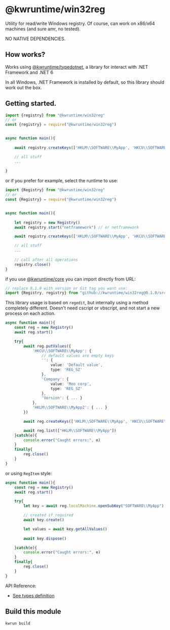 # @kwruntime/win32reg

Utility for read/write Windows registry. Of course, can work on x86/x64 machines (and sure amr, no tested). 

NO NATIVE DEPENDENCIES.

## How works?

Works using [@kwruntime/typedotnet](https://github.com/kwruntime/typedotnet), a library for interact with .NET Framework and .NET 6

In all Windows, .NET Framework is installed by default, so this library should work out the box. 


## Getting started. 

```typescript
import {registry} from "@kwruntime/win32reg"
// or 
const {registry} = require("@kwruntime/win32reg")


async function main(){
    
    await registry.createKeys(['HKLM\\SOFTWARE\\MyApp', 'HKCU\\SOFTWARE\\Foo'])

    // all stuff 
    ...
    
}
``` 

or if you prefer for example, select the runtime to use: 


```typescript
import {Registry} from "@kwruntime/win32reg"
// or 
const {Registry} = require("@kwruntime/win32reg")


async function main(){
    
    let registry = new Registry()
    await registry.start("netframework") // or netframework

    await registry.createKeys(['HKLM\\SOFTWARE\\MyApp', 'HKCU\\SOFTWARE\\Foo'])

    // all stuff 
    ...
    
    // call after all operations
    registry.close()
}
``` 


if you use [@kwruntime/core](https://github.com/kwruntime/core) you can import directly from URL: 

```typescript
// replace 0.1.0 with version or Git tag you want use:
import {Registry, registry} from "github://kwruntime/win32reg@0.1.0/src/mod.ts"
```


This library usage is based on ```regedit```, but internally using a method completely different. Doesn't need cscript or vbscript, and not start a new process on each action. 


```typescript
async function main(){
    const reg = new Registry()
    await reg.start() 

    try{
        await reg.putValues({
            'HKCU\\SOFTWARE\\MyApp': {
                // default values are empty keys
                '': {
                    value: 'Default value',
                    type: 'REG_SZ'
                },
                'Company': {
                    value: 'Moo corp',
                    type: 'REG_SZ'
                },
                'Version': { ... }
            },
            'HKLM\\SOFTWARE\\MyApp2': { ... }
        })

        await reg.createKeys(['HKLM\\SOFTWARE\\MyApp', 'HKCU\\SOFTWARE\\Foo'])

        await reg.list(["HKLM\\SOFTWARE\\MyApp"])
    }catch(e){
        console.error("Caught errors:", e)
    }
    finally{
        reg.close()
    }
}

```

or using ```RegItem``` style: 

```typescript
async function main(){
    const reg = new Registry()
    await reg.start() 

    try{
        let key = await reg.localMachine.openSubKey("SOFTWARE\\MyApp")

        // created if required
        await key.create()

        let values = await key.getAllValues()
        
        await key.dispose()

    }catch(e){
        console.error("Caught errors:", e)
    }
    finally{
        reg.close()
    }
}

```


API Reference: 

- [See types definition](./src/types/mod.ts)



## Build this module

```bash 
kwrun build 
```